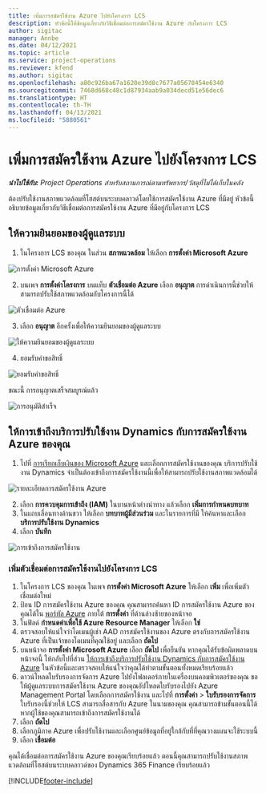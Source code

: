 ```yaml
---
title: เพิ่มการสมัครใช้งาน Azure ไปยังโครงการ LCS
description: หัวข้อนี้ให้ข้อมูลเกี่ยวกับวิธีเชื่อมต่อการสมัครใช้งาน Azure กับโครงการ LCS
author: sigitac
manager: Annbe
ms.date: 04/12/2021
ms.topic: article
ms.service: project-operations
ms.reviewer: kfend
ms.author: sigitac
ms.openlocfilehash: a80c926ba67a1620e39d8c7677a05678454e6340
ms.sourcegitcommit: 7468d668c48c1d87934aab9a034decd51e56dec6
ms.translationtype: HT
ms.contentlocale: th-TH
ms.lasthandoff: 04/13/2021
ms.locfileid: "5880561"
---
```

# <a name="add-an-azure-subscription-to-an-lcs-project"></a>เพิ่มการสมัครใช้งาน Azure ไปยังโครงการ LCS

_**นำไปใช้กับ:** Project Operations สำหรับสถานการณ์ตามทรัพยากร/วัสดุที่ไม่ได้เก็บในคลัง_

ต้องปรับใช้งานสภาพแวดล้อมที่โฮสต์บนระบบคลาวด์โดยใช้การสมัครใช้งาน Azure ที่มีอยู่ หัวข้อนี้อธิบายข้อมูลเกี่ยวกับวิธีเชื่อมต่อการสมัครใช้งาน Azure ที่มีอยู่กับโครงการ LCS 

## <a name="grant-admin-consent"></a>ให้ความยินยอมของผู้ดูแลระบบ

1. ในโครงการ LCS ของคุณ ในส่วน **สภาพแวดล้อม** ให้เลือก **การตั้งค่า Microsoft Azure**

![การตั้งค่า Microsoft Azure](./media/1MicrosoftAzureSettings.png)

2. บนเพจ **การตั้งค่าโครงการ** บนแท็บ **ตัวเชื่อมต่อ Azure** เลือก **อนุญาต** การดำเนินการนี้ช่วยให้สามารถปรับใช้สภาพแวดล้อมกับโครงการนี้ได้

![ตัวเชื่อมต่อ Azure](./media/2AzureConnectors.png)

3. เลือก **อนุญาต** อีกครั้งเพื่อให้ความยินยอมของผู้ดูแลระบบ

![ให้ความยินยอมของผู้ดูแลระบบ](./media/3GrantAdminConsent.png)

4. ยอมรับคำขอสิทธิ์

![ยอมรับคำขอสิทธิ์](./media/4AcceptPermissionRequest.png)

ขณะนี้ การอนุญาตเสร็จสมบูรณ์แล้ว 

![การอนุมัติสำเร็จ](./media/5AuthorizationComplete.png)

## <a name="provide-dynamics-deployment-services-access-to-your-azure-subscription"></a><a name="provide"></a>ให้การเข้าถึงบริการปรับใช้งาน Dynamics กับการสมัครใช้งาน Azure ของคุณ

1. ไปที่ [การเรียกเก็บเงินของ Microsoft Azure](https://portal.azure.com/#blade/Microsoft\_Azure\_Billing/SubscriptionsBlade) และเลือกการสมัครใช้งานของคุณ บริการปรับใช้งาน Dynamics จำเป็นต้องเข้าถึงการสมัครใช้งานนี้เพื่อให้สามารถปรับใช้งานสภาพแวดล้อมได้

![รายละเอียดการสมัครใช้งาน Azure](./media/6AzureSubscription.png)

2. เลือก **การควบคุมการเข้าถึง (IAM)** ในบานหน้าต่างนำทาง แล้วเลือก **เพิ่มการกำหนดบทบาท**
3. ในแถบเลื่อนทางด้านขวา ให้เลือก **บทบาทผู้มีส่วนร่วม** และในรายการที่มี ให้ค้นหาและเลือก **บริการปรับใช้งาน Dynamics** 
4. เลือก **บันทึก**

![การเข้าถึงการสมัครใช้งาน](./media/7SubscriptionAccess.png)

### <a name="add-a-subscription-connector-to-an-lcs-project"></a>เพิ่มตัวเชื่อมต่อการสมัครใช้งานไปยังโครงการ LCS

1. ในโครงการ LCS ของคุณ ในเพจ **การตั้งค่า Microsoft Azure** ให้เลือก **เพิ่ม** เพื่อเพิ่มตัวเชื่อมต่อใหม่
2. ป้อน ID การสมัครใช้งาน Azure ของคุณ คุณสามารถค้นหา ID การสมัครใช้งาน Azure ของคุณได้ใน [พอร์ทัล Azure](https://ms.portal.azure.com/) ภายใต้ **การตั้งค่า** ที่ด้านล่างซ้ายของหน้าจอ
3. ในฟิลด์ **กำหนดค่าเพื่อใช้ Azure Resource Manager** ให้เลือก **ใช่**
4. ตรวจสอบให้แน่ใจว่าโดเมนผู้เช่า AAD การสมัครใช้งานของ Azure ตรงกับการสมัครใช้งาน Azure ที่เป็นเจ้าของโดเมนที่คุณใช้อยู่ และเลือก **ถัดไป**
5. บนหน้าจอ **การตั้งค่า Microsoft Azure** เลือก **ถัดไป** เพื่อยืนยัน หากคุณได้รับข้อผิดพลาดบนหน้าจอนี้ ให้กลับไปที่ส่วน [ให้การเข้าถึงบริการปรับใช้งาน Dynamics กับการสมัครใช้งาน Azure](#provide) ในหัวข้อนี้และตรวจสอบให้แน่ใจว่าคุณได้ทำตามขั้นตอนทั้งหมดเรียบร้อยแล้ว
6. ดาวน์โหลดใบรับรองการจัดการ Azure ไปยังโฟลเดอร์ภายในเครื่องบนคอมพิวเตอร์ของคุณ ขอให้ผู้ดูแลระบบการสมัครใช้งาน Azure ของคุณอัปโหลดใบรับรองไปยัง Azure Management Portal โดยเลือกการสมัครใช้งาน และไปที่ **การตั้งค่า** > **ใบรับรองการจัดการ** ใบรับรองนี้ช่วยให้ LCS สามารถสื่อสารกับ Azure ในนามของคุณ คุณสามารถข้ามขั้นตอนนี้ได้หากผู้ใช้ของคุณสามารถเข้าถึงการสมัครใช้งานได้
7. เลือก **ถัดไป**
8. เลือกภูมิภาค Azure เพื่อปรับใช้งานและเลือกศูนย์ข้อมูลที่อยู่ใกล้กับที่ที่คุณวางแผนจะใช้ระบบนี้
9.  เลือก **เชื่อมต่อ**

คุณได้เชื่อมต่อการสมัครใช้งาน Azure ของคุณเรียบร้อยแล้ว ตอนนี้คุณสามารถปรับใช้งานสภาพแวดล้อมที่โฮสต์บนระบบคลาวด์ของ Dynamics 365 Finance เรียบร้อยแล้ว




[!INCLUDE[footer-include](../includes/footer-banner.md)]
